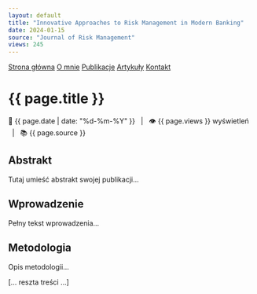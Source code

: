 ```yaml
---
layout: default
title: "Innovative Approaches to Risk Management in Modern Banking"
date: 2024-01-15
source: "Journal of Risk Management"
views: 245
---
```


<div id="myMenu">
  <a href="/" class="menu-option">Strona główna</a>
  <a href="/about" class="menu-option">O mnie</a>
  <a href="/publications" class="menu-option">Publikacje</a>
  <a href="/articles" class="menu-option">Artykuły</a>
  <a href="/contact" class="menu-option">Kontakt</a>
</div>

<div class="square"></div>
<div class="square1"></div>
<div class="square2"></div>
<div class="square-big"></div>

# {{ page.title }}

<div class="publication-meta">
  📅 {{ page.date | date: "%d-%m-%Y" }} &nbsp;&nbsp;|&nbsp;&nbsp; 
  👁️ {{ page.views }} wyświetleń &nbsp;&nbsp;|&nbsp;&nbsp;
  📚 {{ page.source }}
</div>

## Abstrakt

Tutaj umieść abstrakt swojej publikacji...

## Wprowadzenie

Pełny tekst wprowadzenia...

## Metodologia

Opis metodologii...

[... reszta treści ...]
